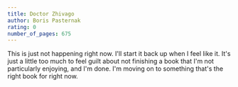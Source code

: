 ```yaml
---
title: Doctor Zhivago
author: Boris Pasternak
rating: 0
number_of_pages: 675
---
```


This is just not happening right now. I'll start it back up when I feel like it. It's just a little too much to feel guilt about not finishing a book that I'm not particularly enjoying, and I'm done. I'm moving on to something that's the right book for right now.